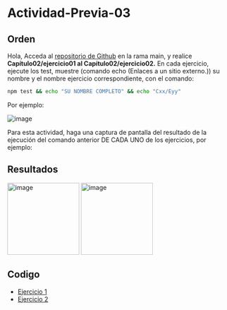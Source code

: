# Actividad-Previa-03

## Orden
Hola,
Acceda al [repositorio de Github](https://github.com/DAWMFIEC/DAWM)
 en la rama main, y realice **Capítulo02/ejercicio01 al Capítulo02/ejercicio02.** 
En cada ejercicio, ejecute los test, muestre (comando echo (Enlaces a un sitio externo.)) su nombre y el nombre ejercicio correspondiente, con el comando: 
```bash
npm test && echo "SU NOMBRE COMPLETO" && echo "Cxx/Eyy"
```
Por ejemplo:

![image](https://github.com/user-attachments/assets/2ff34391-06da-4f34-beae-c7994a975f80)


Para esta actividad, haga una captura de pantalla del resultado de la ejecución del comando anterior DE CADA UNO de los ejercicios, por ejemplo:

## Resultados

<img width="163" alt="image" src="https://github.com/user-attachments/assets/fec50953-3420-4079-9607-a0f77dfadeac">
<img width="163" alt="image" src="https://github.com/user-attachments/assets/2c7ab384-1ccd-476b-b7e8-3c0d7fe66453">



## Codigo
-  [Ejercicio 1](https://github.com/Desarrollo-Aplicaciones-Web-y-Moviles/Actividad-Previa-01/tree/main/C01E01)
-  [Ejercicio 2](https://github.com/Desarrollo-Aplicaciones-Web-y-Moviles/Actividad-Previa-01/tree/main/C01E02)
